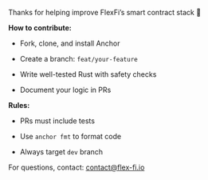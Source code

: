 Thanks for helping improve FlexFi’s smart contract stack 💜

**How to contribute:**

- Fork, clone, and install Anchor

- Create a branch: `feat/your-feature`

- Write well-tested Rust with safety checks

- Document your logic in PRs

**Rules:**

- PRs must include tests

- Use `anchor fmt` to format code

- Always target `dev` branch

For questions, contact: contact@flex-fi.io
